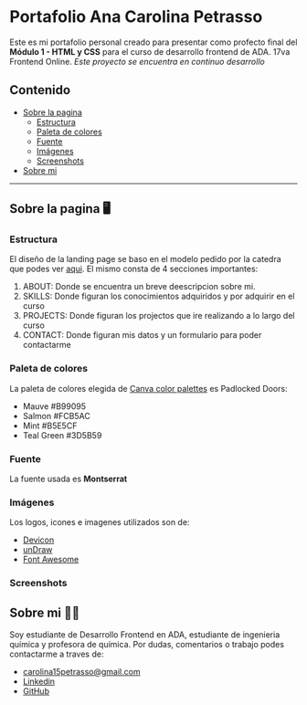 # Portafolio Ana Carolina Petrasso

Este es mi portafolio personal creado para presentar como profecto final del **Módulo 1 - HTML y CSS** para el curso de desarrollo frontend de ADA.
17va Frontend Online.
*Este proyecto se encuentra en continuo desarrollo*
## Contenido 
- [Sobre la pagina](##Sobre-la-pagina-🖥️) 
    - [Estructura](###Estructura) 
    - [Paleta de colores](###Paleta-de-colores)
    - [Fuente](###Fuente)
    - [Imágenes](###Imagenes) 
    - [Screenshots](###Screenshots)
- [Sobre mi](##Sobre-mi-👩‍💻) 
---  
## Sobre la pagina 🖥️
### Estructura 
El diseño de la landing page se baso en el modelo pedido por la catedra que podes ver [aqui](https://frontend-proyecto-portfolio.adaitw.org/). El mismo consta de 4 secciones importantes: 
1. ABOUT: Donde se encuentra un breve deescripcion sobre mi. 
2. SKILLS: Donde figuran los conocimientos adquiridos y por adquirir en el curso 
3. PROJECTS: Donde figuran los projectos que ire realizando a lo largo del curso 
4. CONTACT: Donde figuran mis datos y un formulario para poder contactarme
### Paleta de colores
La paleta de colores elegida de [Canva color palettes](https://www.canva.com/colors/color-palettes/)  es Padlocked Doors: 
- Mauve #B99095
- Salmon #FCB5AC
- Mint #B5E5CF
- Teal Green #3D5B59
### Fuente
La fuente usada es **Montserrat**
### Imágenes 
Los logos, icones e imagenes utilizados son de: 
- [Devicon](https://devicon.dev/)
- [unDraw](https://undraw.co/illustrations)
- [Font Awesome](https://fontawesome.com/)
### Screenshots

## Sobre mi 👩‍💻
Soy estudiante de Desarrollo Frontend en ADA, estudiante de ingenieria química y profesora de química. 
Por dudas, comentarios o trabajo podes contactarme a traves de:
- carolina15petrasso@gmail.com  
- [Linkedin](https://www.linkedin.com/in/ana-carolina-petrasso/)
- [GitHub](https://github.com/AnaCPetrasso)

